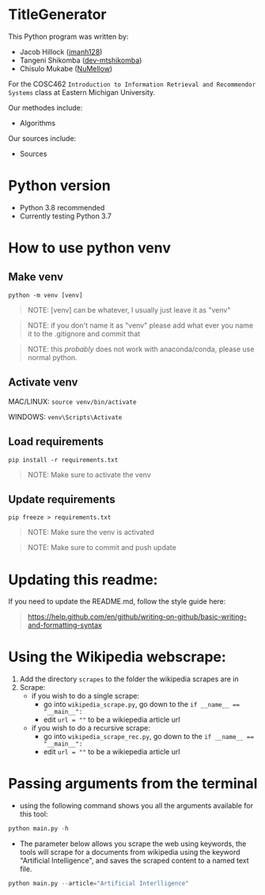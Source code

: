 # TitleGenerator
This Python program was written by:
- Jacob Hillock ([jmanh128](https://github.com/jmanh128))
- Tangeni Shikomba ([dev-mtshikomba](https://github.com/dev-mtshikomba))
- Chisulo Mukabe ([NuMellow](https://github.com/NuMellow))

For the COSC462 `Introduction to Information Retrieval and Recommendor Systems` class at Eastern Michigan University.

Our methodes include:
- Algorithms

Our sources include:
- Sources

# Python version

- Python 3.8 recommended
- Currently testing Python 3.7 

# How to use python venv
## **Make venv**
`python -m venv [venv]`

> NOTE: [venv] can be whatever, I usually just leave it as "venv"

> NOTE: if you don't name it as "venv" please add what ever you name it to the .gitignore and commit that

> NOTE: this *probably* does not work with anaconda/conda, please use normal python.

## **Activate venv**
MAC/LINUX: `source venv/bin/activate`

WINDOWS: `venv\Scripts\Activate`

## **Load requirements**
`pip install -r requirements.txt`

> NOTE: Make sure to activate the venv

## **Update requirements**
`pip freeze > requirements.txt`

> NOTE: Make sure the venv is activated

> NOTE: Make sure to commit and push update


# Updating this readme:
If you need to update the README.md, follow the style guide here: 
> https://help.github.com/en/github/writing-on-github/basic-writing-and-formatting-syntax

# Using the Wikipedia webscrape:
1. Add the directory `scrapes` to the folder the wikipedia scrapes are in
2. Scrape:
   - if you wish to do a single scrape:
     - go into `wikipedia_scrape.py`, go down to the `if __name__ == "__main__":`
     - edit `url = ""` to be a wikiepedia article url
   - if you wish to do a recursive scrape:
     - go into `wikipedia_scrape_rec.py`, go down to the `if __name__ == "__main__":`
     - edit `url = ""` to be a wikiepedia article url

# Passing arguments from the terminal
- using the following command shows you all the arguments available for this tool:
```python
python main.py -h
```
- The parameter below allows you scrape the web using keywords, the tools will scrape for a documents from wikipedia using the keyword "Artificial Intelligence", and saves the scraped content to a named text file.
```python
python main.py --article="Artificial Interlligence"
```